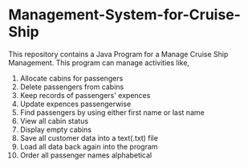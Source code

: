# Management-System-for-Cruise-Ship
This repository contains a Java Program for a Manage Cruise Ship Management.
This program can manage activities like,

1) Allocate cabins for passengers
2) Delete passengers from cabins
3) Keep records of passengers' expences
4) Update expences passengerwise
4) Find passengers by using either first name or last name
5) View all cabin status
6) Display empty cabins
7) Save all customer data into a text(.txt) file
8) Load all data back again into the program
9) Order all passenger names alphabetical
